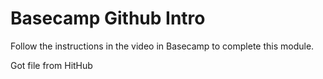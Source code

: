 # Basecamp Github Intro
Follow the instructions in the video in Basecamp to complete this module.

Got file from HitHub